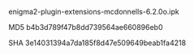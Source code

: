 enigma2-plugin-extensions-mcdonnells-6.2.0o.ipk

MD5 b4b3d789f47b8dd739564ae660896eb0

SHA 3e14031394a7da185f8d47e509649beab1fa4218
